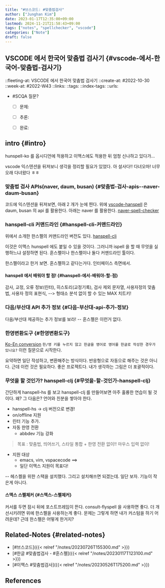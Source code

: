 ```yaml
---
title: "#브스코드: #맞춤법검사"
author: ["Junghan Kim"]
date: 2023-01-17T12:35:00+09:00
lastmod: 2024-11-21T21:58:43+09:00
tags: ["notes", "spellchecker", "vscode"]
categories: ["Note"]
draft: false
---
```


## VSCODE 에서 한국어 맞춤법 검사기 {#vscode-에서-한국어-맞춤법-검사기}

::fleeting-at: VSCODE 에서 한국어 맞춤법 검사기 ::create-at: #2022-10-30 ::week-at: #2022-W43 ::links: ::tags: ::index-tags: ::urls:

-   \#SCQA 질문?
    -   [ ] 문제:
    -   [ ] 추론:
    -   [ ] 완료:


## intro {#intro}

hunspell-ko 를 옵시디언에 적용하고 이맥스에도 적용한 뒤 엄청 신나하고 있다가...

vscode 익스텐션을 뒤져보니 생각을 정리할 필요가 있었다. 아 설사다!! 다녀오마! 너무 오래 다녀왔다 ㅎㅎ


### 맞춤법 검사 APIs(naver, daum, busan) {#맞춤법-검사-apis--naver-daum-busan}

코드에 익스텐션을 뒤져보면, 아래 2 개가 눈에 띈다. 위에 [vscode-hanspell](https://github.com/9beach/vscode-hanspell) 은 daum, busan 의 api 를 활용한다. 아래는 naver 를 활용한다. [naver-spell-checker](https://github.com/hannut91/korean-spell-checker-vs-code)


### hanspell-cli 커맨드라인 {#hanspell-cli-커맨드라인}

위에서 소개한 한스펠의 커맨드라인 버전도 있다. [hanspell-cli](https://github.com/9beach/hanspell)

이것은 이맥스 hunspell 에도 붙일 수 있을 것이다. 그러니까 ispell 을 할 때 무엇을 실행하느냐 설정하면 된다. 훈스펠이나 한스펠이나 둘다 커맨드라인 툴이다.

한스펠이라고 한거 보면. 훈스펠하고 같다는거다. 인터페이스 측면에서.


#### hanspell 에서 배워야 할 점! {#hanspell-에서-배워야-할-점}

감사, 교정, 오류 정보(린터), 히스토리(교정기록), 검사 제외 문자열, 사용자정의 맞춤법, 사용자 정의 표현식, --&gt; 형태소 분석 없이 할 수 있는 MAX 치트키!


### 다음/부산대 API 추가 정보 {#다음-부산대-api-추가-정보}

다음/부산대 제공하는 추가 정보를 보라! -- 훈스펠은 이런거 없다.


### 한영변환도구 {#한영변환도구}

[Ko-En conversion](https://github.com/LeeSeungYun1020/vscode-ko-en-conversion) `한/영 키를 누르지 않고 한글을 영어로 영어를 한글로 작성한 경우가 있나요?` 이런 질문으로 시작한다.

요약하면 일단 작성하고, 변환해주는 방식이다. 반응형으로 자동으로 해주는 것은 아니다. 근데 이런 것은 필요하다. 좋은 프로젝트다. 내가 생각하는 그림은 더 포괄적이다.


### 무엇을 할 것인가? hanspell-clj {#무엇을-할-것인가-hanspell-clj}

간단하게 hanspell-hs 를 보고 hanspell-clj 를 만들어보면 아주 훌륭한 연습이 될 것이다. 왜? 그 다음은? 언어와 친분을 쌓아야 한다.

-   hanspell-hs -&gt; clj 버전으로 변경!
-   on/offline 지원
-   린터 기능 추가.
-   자동 한영 전환
    -   abbdev 기능 강화

> 목표 : 맞춤법, 띄어쓰기, 스타일 통합 + 한영 전환 없이!! 마우스 입력 없이!

-   지원 대상
    -   emacs, vim, vspacecode ==&gt;
    -   일단 이맥스 지원이 목표다!

-- 헤스켈을 위한 스택을 설치했다. 그리고 설치해쓰면 되겠는데. 일단 보자. 기능이 작은게 아니다.


#### 스맥스 스펠체커 {#스맥스-스펠체커}

커서를 두면 잠시 뒤에 포스트프레임이 뜬다. consult-flyspell 을 사용하면 좋다. 더 개선시키려면 위에 한스펠을 사용하는게 좋다. 문제는 그렇게 하면 내가 커스텀을 하기 어려운데? 근데 한스펠은 어떻게 한거지?


## Related-Notes {#related-notes}

-   [#브스코드]({{< relref "/notes/20230726T155300.md" >}})
-   [#한글 #맞춤법검사 - #훈스펠]({{< relref "/notes/20230117T123100.md" >}})
-   [#이맥스 #맞춤법검사]({{< relref "/notes/20230526T175200.md" >}})

## References

<style>.csl-entry{text-indent: -1.5em; margin-left: 1.5em;}</style><div class="csl-bib-body">
</div>
